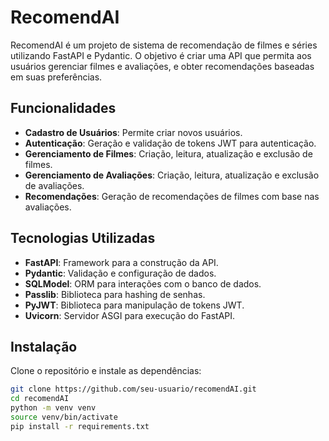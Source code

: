 # RecomendAI

RecomendAI é um projeto de sistema de recomendação de filmes e séries utilizando FastAPI e Pydantic. O objetivo é criar uma API que permita aos usuários gerenciar filmes e avaliações, e obter recomendações baseadas em suas preferências.

## Funcionalidades

- **Cadastro de Usuários**: Permite criar novos usuários.
- **Autenticação**: Geração e validação de tokens JWT para autenticação.
- **Gerenciamento de Filmes**: Criação, leitura, atualização e exclusão de filmes.
- **Gerenciamento de Avaliações**: Criação, leitura, atualização e exclusão de avaliações.
- **Recomendações**: Geração de recomendações de filmes com base nas avaliações.

## Tecnologias Utilizadas

- **FastAPI**: Framework para a construção da API.
- **Pydantic**: Validação e configuração de dados.
- **SQLModel**: ORM para interações com o banco de dados.
- **Passlib**: Biblioteca para hashing de senhas.
- **PyJWT**: Biblioteca para manipulação de tokens JWT.
- **Uvicorn**: Servidor ASGI para execução do FastAPI.

## Instalação

Clone o repositório e instale as dependências:

```bash
git clone https://github.com/seu-usuario/recomendAI.git
cd recomendAI
python -m venv venv
source venv/bin/activate
pip install -r requirements.txt
